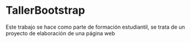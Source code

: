 # TallerBootstrap

Este trabajo se hace como parte de formación estudiantil, se trata de un proyecto de elaboración de una página web 
